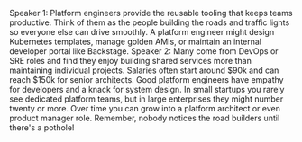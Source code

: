 Speaker 1: Platform engineers provide the reusable tooling that keeps teams productive. Think of them as the people building the roads and traffic lights so everyone else can drive smoothly. A platform engineer might design Kubernetes templates, manage golden AMIs, or maintain an internal developer portal like Backstage.
Speaker 2: Many come from DevOps or SRE roles and find they enjoy building shared services more than maintaining individual projects. Salaries often start around $90k and can reach $150k for senior architects. Good platform engineers have empathy for developers and a knack for system design. In small startups you rarely see dedicated platform teams, but in large enterprises they might number twenty or more. Over time you can grow into a platform architect or even product manager role. Remember, nobody notices the road builders until there's a pothole!
